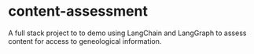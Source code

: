 # content-assessment

A full stack project to to demo using LangChain and LangGraph to assess content for access to geneological information.

